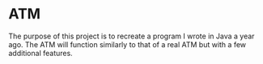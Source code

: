 # ATM
The purpose of this project is to recreate a program I wrote in Java a year ago. The ATM will function similarly to that of a real ATM but with a few additional features. 
